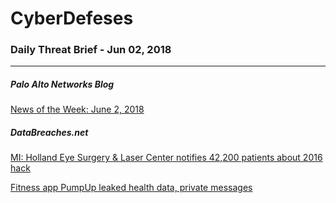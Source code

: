 # CyberDefeses
### Daily Threat Brief - Jun 02, 2018

 
-----
 
##### Palo Alto Networks Blog
[News of the Week: June 2, 2018](http://feedproxy.google.com/~r/PaloAltoNetworks/~3/aeEkhSoLcAY/)
 
##### DataBreaches.net
[MI: Holland Eye Surgery & Laser Center notifies 42,200 patients about 2016 hack](https://www.databreaches.net/mi-holland-eye-surgery-laser-center-notifies-42200-patients-about-2016-hack/)
 
[Fitness app PumpUp leaked health data, private messages](https://www.databreaches.net/fitness-app-pumpup-leaked-health-data-private-messages/)
 
